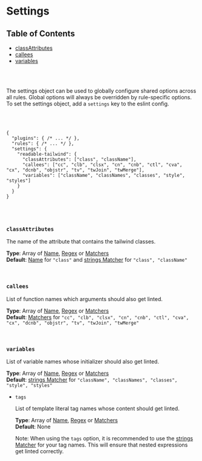 # Settings

## Table of Contents

- [classAttributes](#classattributes)
- [callees](#callees)
- [variables](#variables)

<br />
<br />

The settings object can be used to globally configure shared options across all rules. Global options will always be overridden by rule-specific options.
To set the settings object, add a `settings` key to the eslint config.

<br />
<br />

```jsonc
{
  "plugins": { /* ... */ },
  "rules": { /* ... */ },
  "settings": {
    "readable-tailwind": {
      "classAttributes": ["class", "className"],
      "callees": ["cc", "clb", "clsx", "cn", "cnb", "ctl", "cva", "cx", "dcnb", "objstr", "tv", "twJoin", "twMerge"],
      "variables": ["className", "classNames", "classes", "style", "styles"]
    }
  }
}
```

<br />
<br />

### `classAttributes`

  The name of the attribute that contains the tailwind classes.  

  **Type**: Array of [Name](../concepts/concepts.md#name), [Regex](../concepts/concepts.md#regular-expressions) or [Matchers](../concepts/concepts.md#matchers)  
  **Default**: [Name](../concepts/concepts.md#name) for `"class"` and [strings Matcher](../concepts/concepts.md#types-of-matchers) for `"class", "className"`

<br/>

### `callees`

  List of function names which arguments should also get linted.  
  
  **Type**: Array of [Name](../concepts/concepts.md#name), [Regex](../concepts/concepts.md#regular-expressions) or [Matchers](../concepts/concepts.md#matchers)  
  **Default**: [Matchers](../concepts/concepts.md#types-of-matchers) for `"cc", "clb", "clsx", "cn", "cnb", "ctl", "cva", "cx", "dcnb", "objstr", "tv", "twJoin", "twMerge"`

<br/>

### `variables`

  List of variable names whose initializer should also get linted.  
  
  **Type**: Array of [Name](../concepts/concepts.md#name), [Regex](../concepts/concepts.md#regular-expressions) or [Matchers](../concepts/concepts.md#matchers)  
  **Default**:  [strings Matcher](../concepts/concepts.md#types-of-matchers) for `"className", "classNames", "classes", "style", "styles"`

- `tags`

  List of template literal tag names whose content should get linted.  
  
  **Type**: Array of [Name](../concepts/concepts.md#name), [Regex](../concepts/concepts.md#regular-expressions) or [Matchers](../concepts/concepts.md#matchers)  
  **Default**: None

  Note: When using the `tags` option, it is recommended to use the [strings Matcher](../concepts/concepts.md#types-of-matchers) for your tag names. This will ensure that nested expressions get linted correctly.

<br/>
